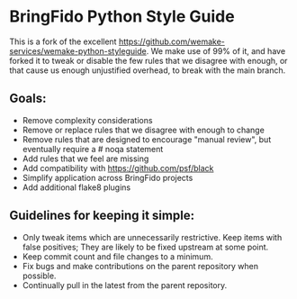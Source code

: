 # BringFido Python Style Guide

This is a fork of the excellent https://github.com/wemake-services/wemake-python-styleguide. We make use of 99% of it, and have forked it to tweak or disable the few rules that we disagree with enough, or that cause us enough unjustified overhead, to break with the main branch.

## Goals:

- Remove complexity considerations
- Remove or replace rules that we disagree with enough to change
- Remove rules that are designed to encourage "manual review", but eventually require a # noqa statement
- Add rules that we feel are missing
- Add compatibility with https://github.com/psf/black
- Simplify application across BringFido projects
- Add additional flake8 plugins

## Guidelines for keeping it simple:

- Only tweak items which are unnecessarily restrictive. Keep items with false positives; They are likely to be fixed upstream at some point.
- Keep commit count and file changes to a minimum.
- Fix bugs and make contributions on the parent repository when possible.
- Continually pull in the latest from the parent repository.
